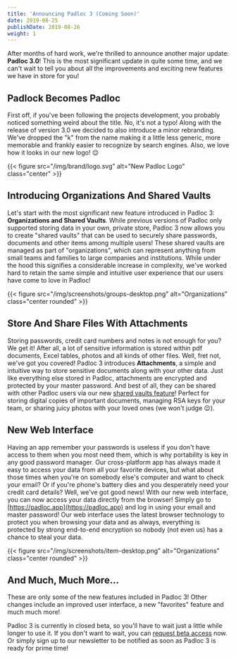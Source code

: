 ```yaml
---
title: 'Announcing Padloc 3 (Coming Soon)'
date: 2019-08-25
publishDate: 2019-08-26
weight: 1
---
```


After months of hard work, we're thrilled to announce another major update:
**Padloc 3.0**! This is the most significant update in quite some time, and
we can't wait to tell you about all the improvements and exciting new
features we have in store for you!

## Padlock Becomes Padloc

First off, if you've been following the projects development, you probably noticed
something weird about the title. No, it's not a typo! Along with the release
of version 3.0 we decided to also introduce a minor rebranding. We've dropped the
"k" from the name making it a little less generic, more memorable and frankly easier
to recognize by search engines. Also, we love how it looks in our new logo! 😌

{{< figure src="/img/brand/logo.svg" alt="New Padloc Logo" class="center" >}}

## Introducing Organizations And Shared Vaults

Let's start with the most significant new feature introduced in Padloc 3:
**Organizations and Shared Vaults**. While previous versions of Padloc only
supported storing data in your own, private store, Padloc 3 now allows you to
create "shared vaults" that can be used to securely share passwords, documents
and other items among multiple users! These shared vaults are managed as part
of "organizations", which can represent anything from small teams and
families to large companies and institutions. While under the hood this
signifies a considerable increase in complexity, we've worked hard to retain
the same simple and intuitive user experience that our users have come to love
in Padloc!

{{< figure src="/img/screenshots/groups-desktop.png" alt="Organizations" class="center rounded" >}}

## Store And Share Files With Attachments

Storing passwords, credit card numbers and notes is not enough for you? We get
it! After all, a lot of sensitive information is stored within pdf documents,
Excel tables, photos and all kinds of other files. Well, fret not, we've
got you covered! Padloc 3 introduces **Attachments**, a simple and intuitive
way to store sensitive documents along with your other data. Just like
everything else stored in Padloc, attachments are encrypted and protected by
your master password. And best of all, they can be shared with other Padloc users
via our new [shared vaults feature](#introducing-organizations-and-shared-vaults)!
Perfect for storing digital copies of important documents, managing RSA keys
for your team, or sharing juicy photos with your loved ones (we won't judge
😉).

## New Web Interface

Having an app remember your passwords is useless if you don't have access to
them when you most need them, which is why portability is key in any good
password manager. Our cross-platform app has always made it easy to access your
data from all your favorite devices, but what about those times when you're on
somebody else's computer and want to check your email? Or if you're phone's
battery dies and you desperately need your credit card details? Well, we've got
good news! With our new web interface, you can now access your data directly
from the browser! Simply go to [https://padloc.app](https://padloc.app) and log
in using your email and master password! Our web interface uses the latest
browser technology to protect you when browsing your data and as always,
everything is protected by strong end-to-end encryption so nobody (not even us)
has a chance to steal your data.

{{< figure src="/img/screenshots/item-desktop.png" alt="Organizations" class="center rounded" >}}

## And Much, Much More...

These are only some of the new features included in Padloc 3!
Other changes include an improved user interface, a new "favorites" feature
and much much more!

Padloc 3 is currently in closed beta, so you'll have to wait just a little
while longer to use it. If you don't want to wait, you can [request beta
access](/beta) now. Or simply sign up to our newsletter to be notified as soon
as Padloc 3 is ready for prime time!
